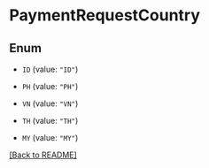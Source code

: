 # PaymentRequestCountry

## Enum


* `ID` (value: `"ID"`)

* `PH` (value: `"PH"`)

* `VN` (value: `"VN"`)

* `TH` (value: `"TH"`)

* `MY` (value: `"MY"`)


[[Back to README]](../../README.md)


